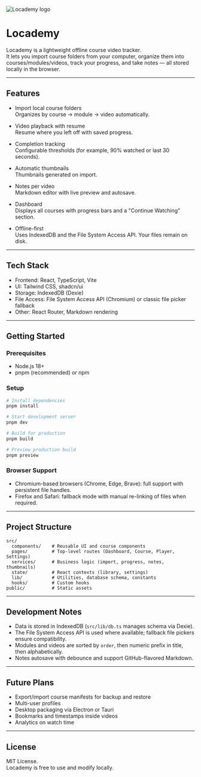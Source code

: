 ![Locademy logo](./src/assets/logo.avif)

# Locademy

Locademy is a lightweight offline course video tracker.  
It lets you import course folders from your computer, organize them into courses/modules/videos, track your progress, and take notes — all stored locally in the browser.

---

## Features

- Import local course folders  
  Organizes by course → module → video automatically.

- Video playback with resume  
  Resume where you left off with saved progress.

- Completion tracking  
  Configurable thresholds (for example, 90% watched or last 30 seconds).

- Automatic thumbnails  
  Thumbnails generated on import.

- Notes per video  
  Markdown editor with live preview and autosave.

- Dashboard  
  Displays all courses with progress bars and a "Continue Watching" section.

- Offline-first  
  Uses IndexedDB and the File System Access API. Your files remain on disk.

---

## Tech Stack

- Frontend: React, TypeScript, Vite
- UI: Tailwind CSS, shadcn/ui
- Storage: IndexedDB (Dexie)
- File Access: File System Access API (Chromium) or classic file picker fallback
- Other: React Router, Markdown rendering

---

## Getting Started

### Prerequisites

- Node.js 18+
- pnpm (recommended) or npm

### Setup

```bash
# Install dependencies
pnpm install

# Start development server
pnpm dev

# Build for production
pnpm build

# Preview production build
pnpm preview
```

### Browser Support

- Chromium-based browsers (Chrome, Edge, Brave): full support with persistent file handles.
- Firefox and Safari: fallback mode with manual re-linking of files when required.

---

## Project Structure

```
src/
  components/    # Reusable UI and course components
  pages/         # Top-level routes (Dashboard, Course, Player, Settings)
  services/      # Business logic (import, progress, notes, thumbnails)
  state/         # React contexts (library, settings)
  lib/           # Utilities, database schema, constants
  hooks/         # Custom hooks
public/          # Static assets
```

---

## Development Notes

- Data is stored in IndexedDB (`src/lib/db.ts` manages schema via Dexie).
- The File System Access API is used where available; fallback file pickers ensure compatibility.
- Modules and videos are sorted by `order`, then numeric prefix in title, then alphabetically.
- Notes autosave with debounce and support GitHub-flavored Markdown.

---

## Future Plans

- Export/import course manifests for backup and restore
- Multi-user profiles
- Desktop packaging via Electron or Tauri
- Bookmarks and timestamps inside videos
- Analytics on watch time

---

## License

MIT License.  
Locademy is free to use and modify locally.
